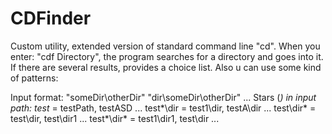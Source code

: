 # CDFinder
Custom utility, extended version of standard command line "cd". 
When you enter: "cdf Directory", the program searches for a directory and goes into it.
 If there are several results, provides a choice list.
 Also u can use some kind of patterns:
 
 Input format:	"someDir\otherDir"
								"dir\someDir\otherDir"
							 	...
Stars (*) in input path: test* = testPath, testASD ...
							 test*\dir = test1\dir, testA\dir ...
							 test\dir* = test\dir, test\dir1 ...
							 test*\dir* = test1\dir1, test\dir ...
